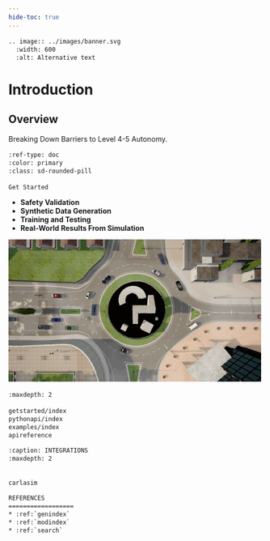 ```yaml
---
hide-toc: true
---
```


```{eval-rst}
.. image:: ../images/banner.svg
  :width: 600
  :alt: Alternative text
```

# Introduction

## Overview

Breaking Down Barriers to Level 4-5 Autonomy.

```{button-ref} getstarted/index
:ref-type: doc
:color: primary
:class: sd-rounded-pill

Get Started
```

- **Safety Validation**
- **Synthetic Data Generation**
- **Training and Testing**
- **Real-World Results From Simulation**

![](../images/top_camera.gif)


```{toctree}
:maxdepth: 2

getstarted/index
pythonapi/index
examples/index
apireference
```

```{toctree}
:caption: INTEGRATIONS
:maxdepth: 2


carlasim
```

<!-- ```{toctree} -->
<!-- :caption: Python SDK Library -->
<!-- :maxdepth: 2 -->

<!-- modules/modules -->
<!-- ``` -->


```{eval-rst}
REFERENCES
==================
* :ref:`genindex`
* :ref:`modindex`
* :ref:`search`
```
